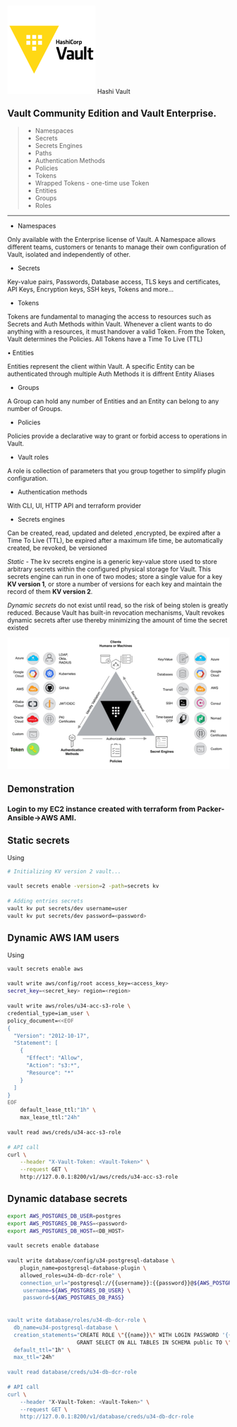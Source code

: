 <img src="../images/vault-hashicorp-logo.png" alt="drawing" width="200"/> Hashi Vault

## Vault Community Edition and Vault Enterprise.

> -   Namespaces
> -   Secrets
> -   Secrets Engines
> -   Paths
> -   Authentication Methods
> -   Policies
> -   Tokens
> -   Wrapped Tokens - one-time use Token
> -   Entities
> -   Groups
> -   Roles
***

-   Namespaces

Only available with the Enterprise license of Vault. A Namespace allows
different teams, customers or tenants to manage their own configuration
of Vault, isolated and independently of other.

-   Secrets

Key-value pairs, Passwords, Database access, TLS keys and certificates,
API Keys, Encryption keys, SSH keys, Tokens and more...

-   Tokens

Tokens are fundamental to managing the access to resources such as
Secrets and Auth Methods within Vault. Whenever a client wants to do
anything with a resources, it must handover a valid Token. From the
Token, Vault determines the Policies. All Tokens have a Time To Live
(TTL)

• Entities

Entities represent the client within Vault. A specific Entity can be
authenticated through multiple Auth Methods it is diffrent Entity
Aliases

-   Groups

A Group can hold any number of Entities and an Entity can belong to any
number of Groups.

-   Policies

Policies provide a declarative way to grant or forbid access to
operations in Vault.

-   Vault roles

A role is collection of parameters that you group together to simplify
plugin configuration.

-   Authentication methods

With CLI, UI, HTTP API and terraform provider

-   Secrets engines

Can be created, read, updated and deleted ,encrypted, be expired after a
Time To Live (TTL), be expired after a maximum life time, be
automatically created, be revoked, be versioned

*Static* - The kv secrets engine is a generic key-value store used to
store arbitrary secrets within the configured physical storage for
Vault. This secrets engine can run in one of two modes; store a single
value for a key **KV version 1**, or store a number of versions for each
key and maintain the record of them **KV version 2**.

*Dynamic secrets* do not exist until read, so the risk of being stolen
is greatly reduced. Because Vault has built-in revocation mechanisms,
Vault revokes dynamic secrets after use thereby minimizing the amount of
time the secret existed

<img src="../images/hash-vault-plugin.png" alt="drawing" width="600"/>

## Demonstration
### Login to my EC2 instance created with terraform from Packer-Ansible->AWS AMI.
## Static secrets
Using
```bash
# Initializing KV version 2 vault...

vault secrets enable -version=2 -path=secrets kv

# Adding entries secrets
vault kv put secrets/dev username=user
vault kv put secrets/dev password=<password>
```
## Dynamic AWS IAM users
Using
```bash
vault secrets enable aws

vault write aws/config/root access_key=<access_key>
secret_key=<secret_key> region=<region>

vault write aws/roles/u34-acc-s3-role \
credential_type=iam_user \
policy_document=<<EOF
{
  "Version": "2012-10-17",
  "Statement": [
    {
      "Effect": "Allow",
      "Action": "s3:*",
      "Resource": "*"
    }
  ]
}
EOF
    default_lease_ttl:"1h" \
    max_lease_ttl:"24h"

vault read aws/creds/u34-acc-s3-role

# API call
curl \
    --header "X-Vault-Token: <Vault-Token>" \
    --request GET \
    http://127.0.0.1:8200/v1/aws/creds/u34-acc-s3-role
```

## Dynamic database secrets
```bash
export AWS_POSTGRES_DB_USER=postgres
export AWS_POSTGRES_DB_PASS=<password>
export AWS_POSTGRES_DB_HOST=<DB_HOST>

vault secrets enable database

vault write database/config/u34-postgresql-database \
    plugin_name=postgresql-database-plugin \
    allowed_roles=u34-db-dcr-role" \
    connection_url="postgresql://{{username}}:{{password}}@${AWS_POSTGRES_DB_HOST}/" \
     username=${AWS_POSTGRES_DB_USER} \
     password=${AWS_POSTGRES_DB_PASS}


vault write database/roles/u34-db-dcr-role \
  db_name=u34-postgresql-database \
  creation_statements="CREATE ROLE \"{{name}}\" WITH LOGIN PASSWORD '{{password}}' VALID UNTIL '{{expiration}}'; \
                      GRANT SELECT ON ALL TABLES IN SCHEMA public TO \"{{name}}\";" \
  default_ttl="1h" \
  max_ttl="24h"

vault read database/creds/u34-db-dcr-role

# API call
curl \
    --header "X-Vault-Token: <Vault-Token>" \
    --request GET \
    http://127.0.0.1:8200/v1/database/creds/u34-db-dcr-role
```

